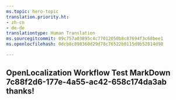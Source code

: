 ```yaml
---
ms.topic: hero-topic
translation.priority.ht:
- zh-cn
- de-de
translationtype: Human Translation
ms.sourcegitcommit: 09c757a03895c4c77012050b8c87694f3c68bee1
ms.openlocfilehash: 0dcb8c898360d29d78c76522b0115d9b52814d98

---
```

## OpenLocalization Workflow Test MarkDown 7c88f2d6-177e-4a55-ac42-658c174da3ab thanks!



<!--HONumber=Aug16_HO3-->


